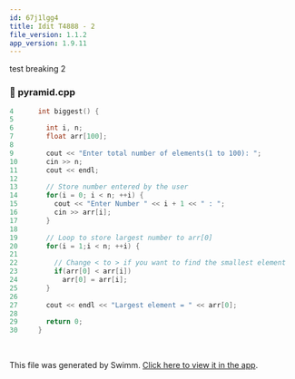 ```yaml
---
id: 67j1lgg4
title: Idit T4888 - 2
file_version: 1.1.2
app_version: 1.9.11
---
```


test breaking 2
<!-- NOTE-swimm-snippet: the lines below link your snippet to Swimm -->
<!-- NOTE-swimm-repo ::Z2l0aHViJTNBJTNBZXJhbi10ZXN0LXJlbW92ZWQtaW4tcGxheWxpc3QlM0ElM0Fzd2ltbWlv:: -->
### 📄 pyramid.cpp
```c++
4      int biggest() {
5      
6        int i, n;
7        float arr[100];
8      
9        cout << "Enter total number of elements(1 to 100): ";
10       cin >> n;
11       cout << endl;
12     
13       // Store number entered by the user
14       for(i = 0; i < n; ++i) {
15         cout << "Enter Number " << i + 1 << " : ";
16         cin >> arr[i];
17       }
18     
19       // Loop to store largest number to arr[0]
20       for(i = 1;i < n; ++i) {
21     
22         // Change < to > if you want to find the smallest element
23         if(arr[0] < arr[i])
24           arr[0] = arr[i];
25       }
26     
27       cout << endl << "Largest element = " << arr[0];
28     
29       return 0;
30     }
```

<br/>

This file was generated by Swimm. [Click here to view it in the app](https://swimm-web-app.web.app/repos/Z2l0aHViJTNBJTNBdGVzdC1naXRodWItYXBwJTNBJTNBc3dpbW1pbw==/docs/67j1lgg4).
